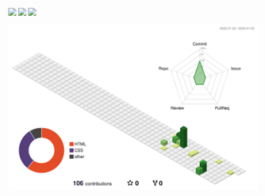 ![](http://github-profile-summary-cards.vercel.app/api/cards/profile-details?username=44232502&count_private=true&theme=dracula)
![](http://github-profile-summary-cards.vercel.app/api/cards/most-commit-language?username=44232502&count_private=true&theme=dracula)
![](http://github-profile-summary-cards.vercel.app/api/cards/productive-time?username=44232502&count_private=true&theme=dracula&utcOffset=8)


![](./profile-3d-contrib/profile-green-animate.svg)
